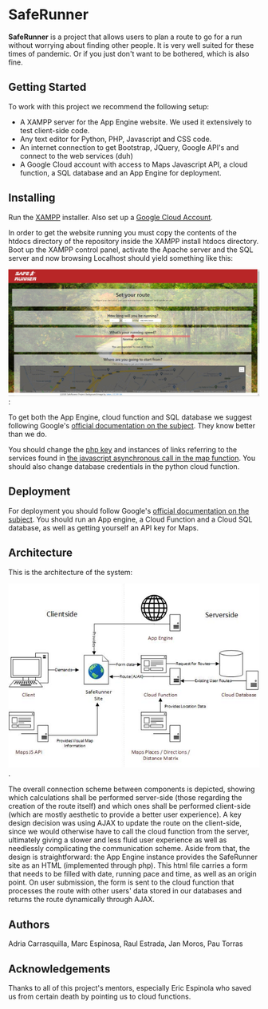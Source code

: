 # SafeRunner

__SafeRunner__ is a project that allows users to plan a route to go for a run without worrying about finding other people. It is very well suited for these times of pandemic. Or if you just don't want to be bothered, which is also fine.

## Getting Started

To work with this project we recommend the following setup:

- A XAMPP server for the App Engine website. We used it extensively to test client-side code.
- Any text editor for Python, PHP, Javascript and CSS code.
- An internet connection to get Bootstrap, JQuery, Google API's and connect to the web services (duh)
- A Google Cloud account with access to Maps Javascript API, a cloud function, a SQL database and an App Engine for deployment.

## Installing

Run the [XAMPP](https://www.apachefriends.org/download.html) installer. Also set up a [Google Cloud Account](https://cloud.google.com/).

In order to get the website running you must copy the contents of the htdocs directory of the repository inside the XAMPP install htdocs directory. Boot up the XAMPP control panel, activate the Apache server and the SQL server and now browsing Localhost should yield something like this:

![Image of the page](img/SafeRunnerPage.jpg):

To get both the App Engine, cloud function and SQL database we suggest following Google's [official documentation on the subject](https://cloud.google.com/docs). They know better than we do.

You should change the [php key](htdocs/www/secret/key.php) and instances of links referring to the services found in [the javascript asynchronous call in the map function](htdocs/www/js/map.js). You should also change database credentials in the python cloud function.

## Deployment

For deployment you should follow Google's [official documentation on the subject](https://cloud.google.com/docs). You should run an App engine, a Cloud Function and a Cloud SQL database, as well as getting yourself an API key for Maps.

## Architecture

This is the architecture of the system:

![System Architecture](img/Esquema.jpg).

The overall connection scheme between components is depicted, showing which calculations shall be performed server-side (those regarding the creation of the route itself) and which ones shall be performed client-side (which are mostly aesthetic to provide a better user experience). A key design decision was using AJAX to update the route on the client-side, since we would otherwise have to call the cloud function from the server, ultimately giving a slower and less fluid user experience as well as needlessly complicating the communication scheme. Aside from that, the design is straightforward: the App Engine instance provides the SafeRunner site as an HTML (implemented through php). This html file carries a form that needs to be filled with date, running pace and time, as well as an origin point. On user submission, the form is sent to the cloud function that processes the route with other users' data stored in our databases and returns the route dynamically through AJAX.

## Authors

Adria Carrasquilla, Marc Espinosa, Raul Estrada, Jan Moros, Pau Torras

## Acknowledgements

Thanks to all of this project's mentors, especially Eric Espinola who saved us from certain death by pointing us to cloud functions.